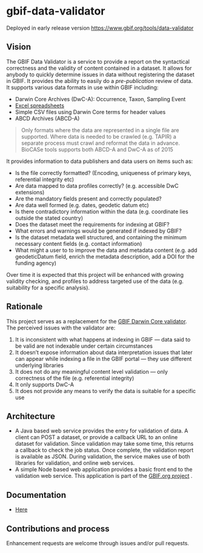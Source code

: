 # gbif-data-validator

Deployed in early release version https://www.gbif.org/tools/data-validator

## Vision

The GBIF Data Validator is a service to provide a report on the syntactical correctness and the validity of content contained in a dataset. It allows for anybody to quickly determine issues in data without registering the dataset in GBIF. It provides the ability to easily do a *pre-publication* review of data. It supports various data formats in use within GBIF including:

 - Darwin Core Archives (DwC-A): Occurrence, Taxon, Sampling Event
 - [Excel spreadsheets](http://www.gbif.org/newsroom/news/new-darwin-core-spreadsheet-templates)
 - Simple CSV files using Darwin Core terms for header values
 - ABCD Archives (ABCD-A)

> Only formats where the data are represented in a single file are
> supported.  Where data is needed to be crawled (e.g. TAPIR) a separate
> process must crawl and reformat the data in advance.  BioCASe tools
> supports both ABCD-A and DwC-A as of 2015

It provides information to data publishers and data users on items such as:

 - Is the file correctly formatted?  (Encoding, uniqueness of primary keys, referential integrity etc)
 - Are data mapped to data profiles correctly? (e.g. accessible DwC extensions)
 - Are the mandatory fields present and correctly populated?
 - Are data well formed (e.g. dates, geodetic datum etc)
 - Is there contradictory information within the data (e.g. coordinate lies outside the stated country)
 - Does the dataset meet the requirements for indexing at GBIF?
 - What errors and warnings would be generated if indexed by GBIF?
 - Is the dataset metadata well structured, and containing the minimum necessary content fields (e.g. contact information)
 - What might a user to to improve the data and metadata content (e.g. add geodeticDatum field, enrich the metadata description, add a DOI for the funding agency)

Over time it is expected that this project will be enhanced with growing validity checking, and profiles to address targeted use of the data (e.g. suitability for a specific analysis).

## Rationale

This project serves as a replacement for the [GBIF Darwin Core validator](http://tools.gbif.org/dwca-validator). The perceived issues with the validator are:

1. It is inconsistent with what happens at indexing in GBIF — data said to be valid are not indexable under certain circumstances
2. It doesn’t expose information about data interpretation issues that later can appear while indexing a file in the GBIF portal — they use different underlying libraries
3. It does not do any meaningful content level validation — only correctness of the file (e.g. referential integrity)
4. It only supports DwC-A
5. It does not provide any means to verify the data is suitable for a specific use
  
## Architecture

* A Java based web service provides the entry for validation of data.  A client can POST a dataset, or provide a callback URL to an online dataset for validation.  Since validation may take some time, this returns a callback to check the job status.  Once complete, the validation report is available as JSON.  During validation, the service makes use of both libraries for validation, and online web services.
* A simple Node based web application provides a basic front end to the validation web service.  This application is part of the [GBIF.org project](https://github.com/gbif/portal16)   .

## Documentation
 * [Here](https://github.com/gbif/gbif-data-validator/blob/master/doc/README.md)

## Contributions and process
Enhancement requests are welcome through issues and/or pull requests.
